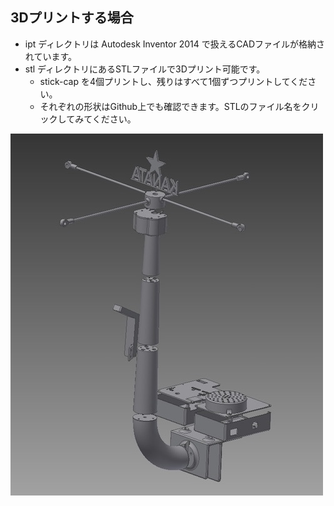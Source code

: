 ## 3Dプリントする場合
- ipt ディレクトリは Autodesk Inventor 2014 で扱えるCADファイルが格納されています。
- stl ディレクトリにあるSTLファイルで3Dプリント可能です。
  - stick-cap を4個プリントし、残りはすべて1個ずつプリントしてください。
  - それぞれの形状はGithub上でも確認できます。STLのファイル名をクリックしてみてください。

![](https://github.com/hideyuki/diy-baby-crib-mobile/blob/master/images/devide.jpg?raw=true)
